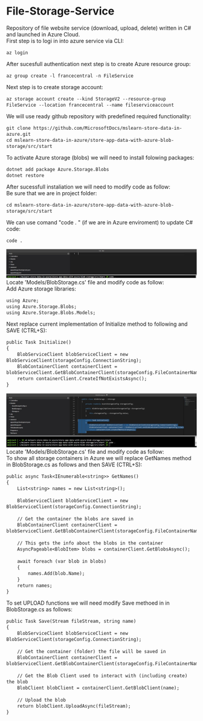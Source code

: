 # File-Storage-Service
Repository of file website service (download, upload, delete) written in C# and launched in Azure Cloud.<br>
First step is to logi in into azure service via CLI:
```
az login
```
After sucesfull authentication next step is to create Azure resource group:
```
az group create -l francecentral -n FileService
```
Next step is to create storage account:
```
az storage account create --kind StorageV2 --resource-group FileService --location francecentral --name fileserviceaccount
```
We will use ready github repository with predefined required functionality:
```
git clone https://github.com/MicrosoftDocs/mslearn-store-data-in-azure.git
cd mslearn-store-data-in-azure/store-app-data-with-azure-blob-storage/src/start
```
To activate Azure storage (blobs) we will need to install folowing packages:
```
dotnet add package Azure.Storage.Blobs
dotnet restore
```
After sucessfull instaliation we will need to modify code as follow:<br>
Be sure that we are in project folder:
```
cd mslearn-store-data-in-azure/store-app-data-with-azure-blob-storage/src/start
```
We can use comand "code . " (if we are in Azure enviroment) to update C# code:
```
code .
```
<img src="https://github.com/WojtekSza/File-Storage-Service/blob/main/File%20Upload/1.jpg" width="800"/>  <br>
Locate 'Models/BlobStorage.cs' file and modify code as follow:<br>
Add Azure storage libraries:
```
using Azure;
using Azure.Storage.Blobs;
using Azure.Storage.Blobs.Models;
```
Next replace current implementation of Initialize method to following and SAVE (CTRL+S):
```
public Task Initialize()
{
    BlobServiceClient blobServiceClient = new BlobServiceClient(storageConfig.ConnectionString);
    BlobContainerClient containerClient = blobServiceClient.GetBlobContainerClient(storageConfig.FileContainerName);
    return containerClient.CreateIfNotExistsAsync();
}
```
<img src="https://github.com/WojtekSza/File-Storage-Service/blob/main/File%20Upload/2.jpg" width="800"/>  <br>
Locate 'Models/BlobStorage.cs' file and modify code as follow:<br>
To show all storage containers in Azure we will replace GetNames method in BlobStorage.cs as follows and then SAVE (CTRL+S):
```
public async Task<IEnumerable<string>> GetNames()
{
    List<string> names = new List<string>();

    BlobServiceClient blobServiceClient = new BlobServiceClient(storageConfig.ConnectionString);

    // Get the container the blobs are saved in
    BlobContainerClient containerClient = blobServiceClient.GetBlobContainerClient(storageConfig.FileContainerName);

    // This gets the info about the blobs in the container
    AsyncPageable<BlobItem> blobs = containerClient.GetBlobsAsync();

    await foreach (var blob in blobs)
    {
        names.Add(blob.Name);
    }
    return names;
}
```
To set UPLOAD functions we will need modify Save methoed in in BlobStorage.cs as follows:<br>
```
public Task Save(Stream fileStream, string name)
{
    BlobServiceClient blobServiceClient = new BlobServiceClient(storageConfig.ConnectionString);

    // Get the container (folder) the file will be saved in
    BlobContainerClient containerClient = blobServiceClient.GetBlobContainerClient(storageConfig.FileContainerName);

    // Get the Blob Client used to interact with (including create) the blob
    BlobClient blobClient = containerClient.GetBlobClient(name);

    // Upload the blob
    return blobClient.UploadAsync(fileStream);
}
```
